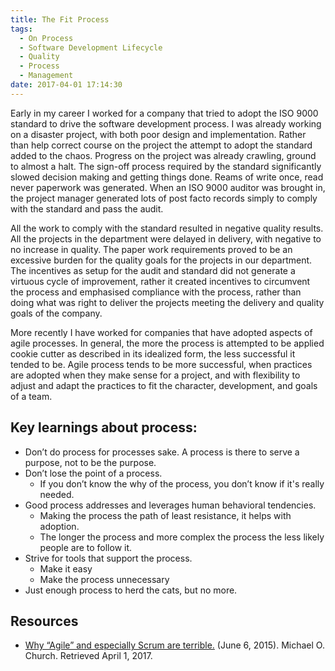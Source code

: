 ```yaml
---
title: The Fit Process
tags:
  - On Process
  - Software Development Lifecycle
  - Quality
  - Process
  - Management
date: 2017-04-01 17:14:30
---
```


Early in my career I worked for a company that tried to adopt the ISO 9000 standard to drive the software development process. I was already working on a disaster project, with both poor design and implementation. Rather than help correct course on the project the attempt to adopt the standard added to the chaos. Progress on the project was already crawling, ground to almost a halt. The sign-off process required by the standard significantly slowed decision making and getting things done. Reams of write once, read never paperwork was generated. When an ISO 9000 auditor was brought in, the project manager generated lots of post facto records simply to comply with the standard and pass the audit.

All the work to comply with the standard resulted in negative quality results. All the projects in the department were delayed in delivery, with negative to no increase in quality. The paper work requirements proved to be an excessive burden for the quality goals for the projects in our department. The incentives as setup for the audit and standard did not generate a virtuous cycle of improvement, rather it created incentives to circumvent the process and emphasised compliance with the process, rather than doing what was right to deliver the projects meeting the delivery and quality goals of the company.

More recently I have worked for companies that have adopted aspects of agile processes. In general, the more the process is attempted to be applied cookie cutter as described in its idealized form, the less successful it tended to be. Agile process tends to be more successful, when practices are adopted when they make sense for a project, and with flexibility to adjust and adapt the practices to fit the character, development, and goals of a team.
   
## Key learnings about process:
* Don’t do process for processes sake. A process is there to serve a purpose, not to be the purpose.
* Don’t lose the point of a process.
  * If you don’t know the why of the process, you don’t know if it's really needed.
* Good process addresses and leverages human behavioral tendencies.
  * Making the process the path of least resistance, it helps with adoption.
  * The longer the process and more complex the process the less likely people are to follow it.
* Strive for tools that support the process.
  * Make it easy
  * Make the process unnecessary
* Just enough process to herd the cats, but no more.

## Resources
* [Why “Agile” and especially Scrum are terrible.](https://michaelochurch.wordpress.com/2015/06/06/why-agile-and-especially-scrum-are-terrible/) (June 6, 2015). Michael O. Church. Retrieved April 1, 2017.
